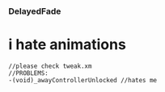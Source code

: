 ### DelayedFade
# i hate animations


```obj-c
//please check tweak.xm
//PROBLEMS:
-(void)_awayControllerUnlocked //hates me
```
